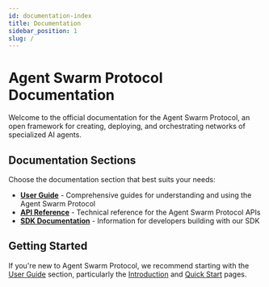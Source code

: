 ```yaml
---
id: documentation-index
title: Documentation
sidebar_position: 1
slug: /
---
```


# Agent Swarm Protocol Documentation

Welcome to the official documentation for the Agent Swarm Protocol, an open framework for creating, deploying, and orchestrating networks of specialized AI agents.

## Documentation Sections

Choose the documentation section that best suits your needs:

- [**User Guide**](user-guide) - Comprehensive guides for understanding and using the Agent Swarm Protocol
- [**API Reference**](api) - Technical reference for the Agent Swarm Protocol APIs
- [**SDK Documentation**](sdk) - Information for developers building with our SDK

## Getting Started

If you're new to Agent Swarm Protocol, we recommend starting with the [User Guide](user-guide) section, particularly the [Introduction](user-guide/introduction) and [Quick Start](user-guide/quick-start) pages. 